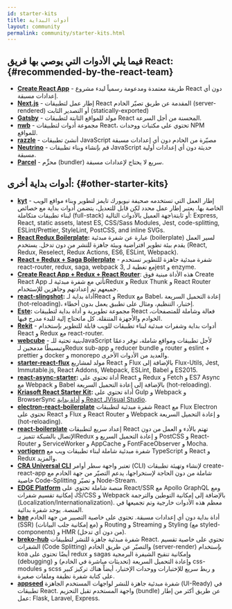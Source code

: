 ```yaml
---
id: starter-kits
title: أدوات البداية
layout: community
permalink: community/starter-kits.html
---
```


## فيما يلي الأدوات التي يوصي بها فريق React: {#recommended-by-the-react-team}

* **[Create React App](https://github.com/facebook/create-react-app)** - طريقة معتمدة ومدعومة رسمياً لبدء مشروع React دون أي إعدادات مسبقة.
* **[Next.js](https://nextjs.org/)** - إطار عمل لتطبيقات React المقدمة عن طريق تصيّر الخادم (server-rendered) أو التصدير الثابت (statically-exported)
* **[Gatsby](https://www.gatsbyjs.org/)** - مولد للمواقع الثابتة لتطبيقات React المحسنة من أجل السرعة.
* **[nwb](https://github.com/insin/nwb)** - مجموعة أدوات لتطبيقات React، تحتوي على مكتبات ووحدات NPM للمواقع.
* **[razzle](https://github.com/jaredpalmer/razzle)** - أنشئ تطبيقات JavaScript مصيّرة من الخادم دون أي إعدادات مسبقة
* **[Neutrino](https://neutrino.js.org/)** - قم بإنشاء وبناء تطبيقات JavaScript حديثة دون أي إعدادات أولية مسبقة.
* **[Parcel](https://parceljs.org)** - محزِّم (bundler) سريع لا يحتاج لإعدادات مسبقة.
## أدوات بداية أخرى: {#other-starter-kits}

* **[kyt](https://github.com/nytimes/kyt)** - إطار العمل التي تستخدمه صحيفة نيويورك تايمز لتطوير وبناء مواقع الويب الخاصة بها. يعتبر إطار عمل محدد لكن قابل للتعديل، يتضمن أدوات بداية مع خصائص لبناء تطبيقات متكاملة (full-stack) أو ثابتة\جهة العميل بالأدوات التالية: Express, React, static assets, latest ES, CSS/Sass Modules, Jest, code-splitting, ESLint/Prettier, StyleLint, PostCSS, and inline SVGs.
* **[React Redux Boilerplate](https://github.com/iroy2000/react-redux-boilerplate):** عبارة عن شفرة مبدئية (boilerplate) لسير العمل يقدم بيئة تطوير افتراضية وبيئة جاهزة للنشر من دون تدخل. يستخدم (React, Redux, Reselect, Redux Actions, ES6, ESLint, Webpack).
* **[React + Redux + Saga Boilerplate](https://github.com/gilbarbara/react-redux-saga-boilerplate)** -
شفرة مبدئية جاهزة للتطوير تستخدم react-router, redux, saga, webpack 3, مع تغطية لـjest و enzyme.
* **[Create React App + Redux + React Router](https://github.com/notrab/create-react-app-redux)**: هذه الأداة مبنية فوق Create React App تأتي مع شفرة مبدئية لـRedux و Redux Thunk و React Router جميعهم تم إعدادتهم وجاهزين للإستخدام.
* **[react-slingshot](https://github.com/coryhouse/react-slingshot):** أداة بداية لـReact و Redux مع Babel، إعادة التحميل السريعة (hot-reloading)، إختبار، التنظيم، ومثال على تطبيق يعمل بدون أخطاء.
* **[Este](https://github.com/este/este):** مجموعة تطويرية و أداة بداية لتطبيقات React فعالة وشاملة للمتصفحات، الخوادم والأجهزة المتنقلة. كل ماتحتاج إلية للبدء مدرج فيها.
* **[Rekit](https://github.com/supnate/rekit)** - أدوات بداية وشفرات مبدئية لبناء تطبيقات للويب قابلة للتطوير بإستخدام React و Redux مع react-router.
* **[webcube](https://github.com/dexteryy/Project-WebCube)** - بنية تحتية للـJavaScript لأجل تطبيقات ومواقع شاملة، توفر دعمًا وتبسيطًا مدمجين لـRedux sub-app و reducer bundle و router و eslint + prettier و docker و monorepo والعديد من الأدوات الأخرى.
 * **[starter-react-flux](https://github.com/SokichiFujita/starter-react-flux)** مولد لمشاريع React و Flux بالإضافة إلى Flux-Utils, Jest, Immutable.js, React Addons, Webpack, ESLint, Babel و ES2015.
 * **[react-async-starter](https://github.com/didierfranc/react-async-starter):** أداة تحتوي على React و Redux و Fetch و ES7 Async مع Webpack و Babel بالإضافة إلى إعادة التحميل السريعة (hot-reloading).
 * **[Kriasoft React Starter Kit](https://github.com/kriasoft/react-starter-kit):** أداة تحتوي على Gulp و Webpack و BrowserSync و [أداة بداية React لـVisual Studio](https://marketplace.visualstudio.com/items?itemName=KonstantinTarkus.ReactjsStarterKit).
 * **[electron-react-boilerplate](https://github.com/chentsulin/electron-react-boilerplate)** شفرة مبدئية لتطبيقات React مع Flux Electron تحتوي على React و Flux و React Router و Webpack و إعادة التحميل السريعة (hot-reloading).
 * **[react-boilerplate](https://github.com/mxstbr/react-boilerplate)** إعداد سريع لتطبيقات React تهتم بالأدء و العمل من دون الإتصال بالشبكة تتميز بـRedux و إعادة التحميل السريع و PostCSS و React-Router و ServiceWorker و AppCache و FontFaceObserver و Mocha.
 * **[vortigern](https://github.com/barbar/vortigern)** شفرة مبدئية شاملة لبناء تطبيقات ويب مع TypeScript و React و Redux والمزيد.
 * **[CRA Universal CLI](https://github.com/antonybudianto/cra-universal)** تعتبر واجهة سطر أوامر (CLI) لإنشاء وتهيئة تطبيقات create-react-app شاملة من دون الحاجة لإستخراجها، يدعم التصيّر من جهة الخادم مع خاصية Code-Splitting و تصيّر Node-Stream.
 * **[EDGE Platform](https://github.com/sebastian-software/edge)** منصة شاملة تحتوي على React/SSR مع Apollo GraphQL ومع إمكانية تقسيم شفرات JS/CSS و Webpack بالإضافة إلى إمكانية التوطين والترجمة (Localization/Internationalization). معظم هذه الأدوات خارجية وتم تجميعها في المنصة. يوجد شفرة بدائية.
 * **[bae](https://github.com/siddharthkp/bae)** أداة بداية دون أي إعدادات مسبقة. تحتوي على خاصية التصيير من جهة الخادم (SSR) (مع إمكانية جلب البيانات) و Routing و Streaming و Styling (مع styled-components) و HMR (من دون أي تدخل).
 * **[breko-hub](https://github.com/tomatau/breko-hub)** شفرة مبدئية جاهزة للنشر لتطبيقات React. تحتوي على خاصية تقسيم الشفرات (Code Splitting) والتصيّر عن طريق الخادم (server-render) بإستخدام koa أيضًا تحتوي على redux و sagas وإمكانية تنقيح الشيفرة البرمجية (debugging) وإعادة التحميل السريعة (تحديثات مباشرة في الخادم) و css-modules و scss و ربط سريع للإختبارات ووحدات الإختبار، أيضاً هناك تركيز كبير على كتابة شفرة نظيفة وملفات صغيرة.
 * **[appseed](https://github.com/rosoftdeveloper/appseed)** شفرة مبدئية جاهزة للنشر لواجهات المستخدم الجاهزة (UI-Ready) في تطبيقات React. واجهة المستخدم تقبل التحزيم (bundle) عن طريق أكثر من إطار عمل: Flask, Laravel, Express.
